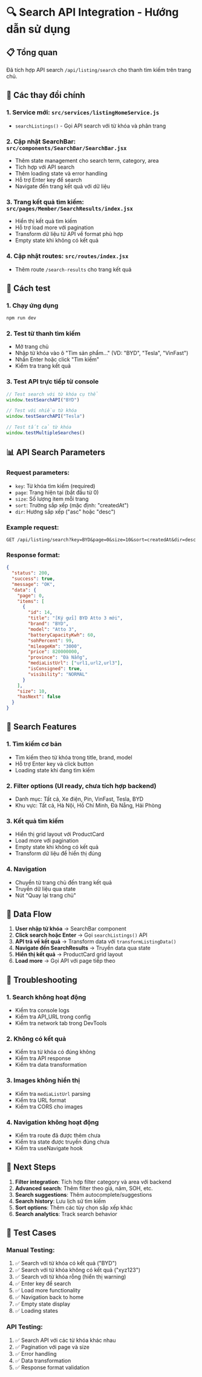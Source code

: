# 🔍 Search API Integration - Hướng dẫn sử dụng

## 📋 Tổng quan
Đã tích hợp API search `/api/listing/search` cho thanh tìm kiếm trên trang chủ.

## 🔧 Các thay đổi chính

### 1. Service mới: `src/services/listingHomeService.js`
- `searchListings()` - Gọi API search với từ khóa và phân trang

### 2. Cập nhật SearchBar: `src/components/SearchBar/SearchBar.jsx`
- Thêm state management cho search term, category, area
- Tích hợp với API search
- Thêm loading state và error handling
- Hỗ trợ Enter key để search
- Navigate đến trang kết quả với dữ liệu

### 3. Trang kết quả tìm kiếm: `src/pages/Member/SearchResults/index.jsx`
- Hiển thị kết quả tìm kiếm
- Hỗ trợ load more với pagination
- Transform dữ liệu từ API về format phù hợp
- Empty state khi không có kết quả

### 4. Cập nhật routes: `src/routes/index.jsx`
- Thêm route `/search-results` cho trang kết quả

## 🧪 Cách test

### 1. Chạy ứng dụng
```bash
npm run dev
```

### 2. Test từ thanh tìm kiếm
- Mở trang chủ
- Nhập từ khóa vào ô "Tìm sản phẩm..." (VD: "BYD", "Tesla", "VinFast")
- Nhấn Enter hoặc click "Tìm kiếm"
- Kiểm tra trang kết quả

### 3. Test API trực tiếp từ console
```javascript
// Test search với từ khóa cụ thể
window.testSearchAPI("BYD")

// Test với nhiều từ khóa
window.testSearchAPI("Tesla")

// Test tất cả từ khóa
window.testMultipleSearches()
```

## 📊 API Search Parameters

### Request parameters:
- `key`: Từ khóa tìm kiếm (required)
- `page`: Trang hiện tại (bắt đầu từ 0)
- `size`: Số lượng item mỗi trang
- `sort`: Trường sắp xếp (mặc định: "createdAt")
- `dir`: Hướng sắp xếp ("asc" hoặc "desc")

### Example request:
```
GET /api/listing/search?key=BYD&page=0&size=10&sort=createdAt&dir=desc
```

### Response format:
```json
{
  "status": 200,
  "success": true,
  "message": "OK",
  "data": {
    "page": 0,
    "items": [
      {
        "id": 14,
        "title": "[Ký gửi] BYD Atto 3 mới",
        "brand": "BYD",
        "model": "Atto 3",
        "batteryCapacityKwh": 60,
        "sohPercent": 99,
        "mileageKm": "3000",
        "price": 820000000,
        "province": "Đà Nẵng",
        "mediaListUrl": ["url1,url2,url3"],
        "isConsigned": true,
        "visibility": "NORMAL"
      }
    ],
    "size": 10,
    "hasNext": false
  }
}
```

## 🎯 Search Features

### 1. **Tìm kiếm cơ bản**
- Tìm kiếm theo từ khóa trong title, brand, model
- Hỗ trợ Enter key và click button
- Loading state khi đang tìm kiếm

### 2. **Filter options** (UI ready, chưa tích hợp backend)
- Danh mục: Tất cả, Xe điện, Pin, VinFast, Tesla, BYD
- Khu vực: Tất cả, Hà Nội, Hồ Chí Minh, Đà Nẵng, Hải Phòng

### 3. **Kết quả tìm kiếm**
- Hiển thị grid layout với ProductCard
- Load more với pagination
- Empty state khi không có kết quả
- Transform dữ liệu để hiển thị đúng

### 4. **Navigation**
- Chuyển từ trang chủ đến trang kết quả
- Truyền dữ liệu qua state
- Nút "Quay lại trang chủ"

## 🔄 Data Flow

1. **User nhập từ khóa** → SearchBar component
2. **Click search hoặc Enter** → Gọi `searchListings()` API
3. **API trả về kết quả** → Transform data với `transformListingData()`
4. **Navigate đến SearchResults** → Truyền data qua state
5. **Hiển thị kết quả** → ProductCard grid layout
6. **Load more** → Gọi API với page tiếp theo

## 🐛 Troubleshooting

### 1. Search không hoạt động
- Kiểm tra console logs
- Kiểm tra API_URL trong config
- Kiểm tra network tab trong DevTools

### 2. Không có kết quả
- Kiểm tra từ khóa có đúng không
- Kiểm tra API response
- Kiểm tra data transformation

### 3. Images không hiển thị
- Kiểm tra `mediaListUrl` parsing
- Kiểm tra URL format
- Kiểm tra CORS cho images

### 4. Navigation không hoạt động
- Kiểm tra route đã được thêm chưa
- Kiểm tra state được truyền đúng chưa
- Kiểm tra useNavigate hook

## 📝 Next Steps

1. **Filter integration**: Tích hợp filter category và area với backend
2. **Advanced search**: Thêm filter theo giá, năm, SOH, etc.
3. **Search suggestions**: Thêm autocomplete/suggestions
4. **Search history**: Lưu lịch sử tìm kiếm
5. **Sort options**: Thêm các tùy chọn sắp xếp khác
6. **Search analytics**: Track search behavior

## 🎯 Test Cases

### Manual Testing:
1. ✅ Search với từ khóa có kết quả ("BYD")
2. ✅ Search với từ khóa không có kết quả ("xyz123")
3. ✅ Search với từ khóa rỗng (hiển thị warning)
4. ✅ Enter key để search
5. ✅ Load more functionality
6. ✅ Navigation back to home
7. ✅ Empty state display
8. ✅ Loading states

### API Testing:
1. ✅ Search API với các từ khóa khác nhau
2. ✅ Pagination với page và size
3. ✅ Error handling
4. ✅ Data transformation
5. ✅ Response format validation
